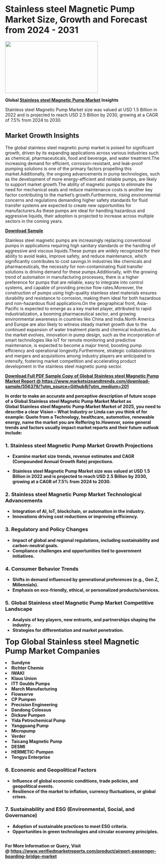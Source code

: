 <H1>Stainless steel Magnetic Pump Market Size, Growth and Forecast from 2024 - 2031</H1><img class="aligncenter size-medium wp-image-584254" src="https://thirdeyenews.in/wp-content/uploads/2024/09/Global-Market-Research-300x168.jpeg" alt="" width="300" height="168" /><p><strong>Global&nbsp;<a href="https://www.marketsizeandtrends.com/download-sample/556379/?utm_source=Github8j?utm_medium=201">Stainless steel Magnetic Pump Market</a> Insights</strong></p><p>Stainless steel Magnetic Pump Market size was valued at USD 1.5 Billion in 2022 and is projected to reach USD 2.5 Billion by 2030, growing at a CAGR of 7.5% from 2024 to 2030.</p><p><h2>Market Growth Insights</h2> <p>The global stainless steel magnetic pump market is poised for significant growth, driven by its expanding applications across various industries such as chemical, pharmaceuticals, food and beverage, and water treatment.The increasing demand for efficient, corrosion-resistant, and leak-proof pumping solutions is one of the primary factors propelling this market.Additionally, the ongoing advancements in pump technologies, such as the development of more energy-efficient and reliable pumps, are likely to support market growth.The ability of magnetic pumps to eliminate the need for mechanical seals and reduce maintenance costs is another key factor contributing to the market’s growth.Furthermore, rising environmental concerns and regulations demanding higher safety standards for fluid transfer systems are expected to create new opportunities for manufacturers.As these pumps are ideal for handling hazardous and aggressive liquids, their adoption is projected to increase across multiple sectors in the coming years.</p> <p><strong><a href="#">Download Sample</a></strong></p> <p>Stainless steel magnetic pumps are increasingly replacing conventional pumps in applications requiring high sanitary standards or the handling of aggressive and viscous liquids.These pumps are widely recognized for their ability to avoid leaks, improve safety, and reduce maintenance, which significantly contributes to cost savings.In industries like chemicals and pharmaceuticals, the necessity for non-contaminating fluid transfer solutions is driving demand for these pumps.Additionally, with the growing trend of automation in manufacturing processes, there is a higher preference for pumps that are reliable, easy to integrate into control systems, and capable of providing precise flow rates.Moreover, the construction of pumps using high-quality stainless steel materials ensures durability and resistance to corrosion, making them ideal for both hazardous and non-hazardous fluid applications.On the geographical front, Asia-Pacific is expected to emerge as a key market player, attributed to rapid industrialization, a booming pharmaceutical sector, and growing environmental awareness in countries like China and India.North America and Europe are also likely to witness steady market growth due to the continued expansion of water treatment plants and chemical industries.As the market evolves, innovation in pump design, such as the incorporation of smart technologies like IoT for remote monitoring and predictive maintenance, is expected to become a major trend, boosting pump efficiency and operational longevity.Furthermore, strategic collaborations and mergers and acquisitions among industry players are anticipated to intensify, fostering market competition and accelerating product development in the stainless steel magnetic pump sector.</p> <p><strong><a href="#"></p><p><span class=""><strong>Download Full PDF Sample Copy of Global Stainless steel Magnetic Pump Market Report</strong> @ <a href="https://www.marketsizeandtrends.com/download-sample/556379/?utm_source=Github8j?utm_medium=201" target="_blank">https://www.marketsizeandtrends.com/download-sample/556379/?utm_source=Github8j?utm_medium=201</a></span></p><p>In order to make an accurate and perceptive description of future scope of a Global&nbsp;Stainless steel Magnetic Pump Market Market as Global&nbsp;Stainless steel Magnetic Pump Market Market of 2025, you need to describe a clear Vision &ndash; What Industry or Linda can you think of for example: Quote from a Technology, healthcare, automotive, renewable energy, name the market you are Reffering to.However, some general trends and factors usually impact market reports and their future outlook include:</p><h3>1.&nbsp;<strong>Stainless steel Magnetic Pump Market Growth Projections</strong></h3><ul><li>Examine market size trends, revenue estimates and CAGR (Compounded Annual Growth Rate) projections.</li><li><p>Stainless steel Magnetic Pump Market size was valued at USD 1.5 Billion in 2022 and is projected to reach USD 2.5 Billion by 2030, growing at a CAGR of 7.5% from 2024 to 2030.</p></li></ul><h3>2.&nbsp;<strong>Stainless steel Magnetic Pump Market Technological Advancements</strong></h3><ul><li>Integration of AI, IoT, blockchain, or automation in the industry.</li><li>Innovations driving cost reductions or improving efficiency.</li></ul><h3>3.&nbsp;<strong>Regulatory and Policy Changes</strong></h3><ul><li>Impact of global and regional regulations, including sustainability and carbon-neutral goals.</li><li>Compliance challenges and opportunities tied to government initiatives.</li></ul><h3>4.&nbsp;<strong>Consumer Behavior Trends</strong></h3><ul><li>Shifts in demand influenced by generational preferences (e.g., Gen Z, Millennials).</li><li>Emphasis on eco-friendly, ethical, or personalized products/services.</li></ul><h3>5.&nbsp;<strong>Global Stainless steel Magnetic Pump Market Competitive Landscape</strong></h3><ul><li>Analysis of key players, new entrants, and partnerships shaping the industry.</li><li>Strategies for differentiation and market penetration.</li></ul><p data-pm-slice="1 1 []"><span style="color: inherit; font-family: inherit; font-size: 25px;">Top Global Stainless steel Magnetic Pump Market Companies</span></p><div class="" data-test-id=""><p><li>Sundyne</li><li> Richter Chemie</li><li> IWAKI</li><li> Klaus Union</li><li> ITT Goulds Pumps</li><li> March Manufacturing</li><li> Flowserve</li><li> CP Pumpen</li><li> Precision Engineering</li><li> Dandong Colossus</li><li> Dickow Pumpen</li><li> Yida Petrochemical Pump</li><li> Yangguang Pump</li><li> Micropump</li><li> Verder</li><li> Taicang Magnetic Pump</li><li> DESMI</li><li> HERMETIC-Pumpen</li><li> Tengyu Enterprise</li></p></div><h3>6.&nbsp;<strong>Economic and Geopolitical Factors</strong></h3><ul><li>Influence of global economic conditions, trade policies, and geopolitical events.</li><li>Resilience of the market to inflation, currency fluctuations, or global crises.</li></ul><h3>7.&nbsp;<strong>Sustainability and ESG (Environmental, Social, and Governance)</strong></h3><ul><li>Adoption of sustainable practices to meet ESG criteria.</li><li>Opportunities in green technologies and circular economy principles.</li></ul><h2><strong style="font-size: 14px;">For More Information or Query, Visit @&nbsp;</strong><a style="background-color: #ffffff; font-size: 14px;" href="https://www.marketsizeandtrends.com/report/stainless-steel-magnetic-pump-market/" target="_blank">https://www.verifiedmarketreports.com/product/airport-passenger-boarding-bridge-market</a></h2>